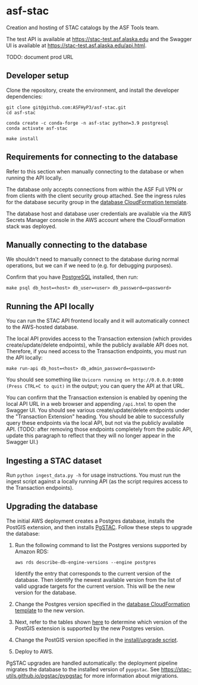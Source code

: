 # asf-stac

Creation and hosting of STAC catalogs by the ASF Tools team.

The test API is available at <https://stac-test.asf.alaska.edu>
and the Swagger UI is available at <https://stac-test.asf.alaska.edu/api.html>.

TODO: document prod URL

## Developer setup

Clone the repository, create the environment, and install the developer dependencies:

```
git clone git@github.com:ASFHyP3/asf-stac.git
cd asf-stac

conda create -c conda-forge -n asf-stac python=3.9 postgresql
conda activate asf-stac

make install
```

## Requirements for connecting to the database

Refer to this section when manually connecting to the database or when running the API locally.

The database only accepts connections from within the ASF Full VPN or from clients
with the client security group attached. See the ingress rules for the database security group in the
[database CloudFormation template](apps/database/cloudformation.yml).

The database host and database user credentials are available via the AWS Secrets Manager console
in the AWS account where the CloudFormation stack was deployed.

## Manually connecting to the database

We shouldn't need to manually connect to the database during normal operations, but we can if we need to
(e.g. for debugging purposes).

Confirm that you have [PostgreSQL](https://www.postgresql.org/download/) installed, then run:

```
make psql db_host=<host> db_user=<user> db_password=<password>
```

## Running the API locally

You can run the STAC API frontend locally and it will automatically connect to the AWS-hosted database.

The local API provides access to the Transaction extension (which provides create/update/delete endpoints),
while the publicly available API does not. Therefore, if you need access to the Transaction endpoints, you
must run the API locally:

```
make run-api db_host=<host> db_admin_password=<password>
```

You should see something like `Uvicorn running on http://0.0.0.0:8000 (Press CTRL+C to quit)` in the output; you can
query the API at that URL.

You can confirm that the Transaction extension is enabled by opening the local API URL in a web browser
and appending `/api.html` to open the Swagger UI. You should see various create/update/delete endpoints
under the "Transaction Extension" heading. You should be able to successfully query these endpoints via
the local API, but not via the publicly available API. (TODO: after removing those endpoints completely
from the public API, update this paragraph to reflect that they will no longer appear in the Swagger UI.)

## Ingesting a STAC dataset

Run `python ingest_data.py -h` for usage instructions. You must run the ingest script against
a locally running API (as the script requires access to the Transaction endpoints).

## Upgrading the database

The initial AWS deployment creates a Postgres database, installs the PostGIS extension, and then installs
[PgSTAC](https://stac-utils.github.io/pgstac). Follow these steps to upgrade the database:

1. Run the following command to list the Postgres versions supported by Amazon RDS:
    ```
    aws rds describe-db-engine-versions --engine postgres
    ```
   Identify the entry that corresponds to the current version of the database.
   Then identify the newest available version from the list of valid upgrade targets for the current version.
   This will be the new version for the database.

2. Change the Postgres version specified in the [database CloudFormation template](apps/database/cloudformation.yml)
   to the new version.

3. Next, refer to the tables shown
   [here](https://docs.aws.amazon.com/AmazonRDS/latest/PostgreSQLReleaseNotes/postgresql-extensions.html)
   to determine which version of the PostGIS extension is supported by the new Postgres version.

4. Change the PostGIS version specified in the [install/upgrade script](install-or-upgrade-postgis.sql).

5. Deploy to AWS.

PgSTAC upgrades are handled automatically: the deployment pipeline migrates the database to the installed
version of `pypgstac`. See <https://stac-utils.github.io/pgstac/pypgstac> for more information about migrations.
